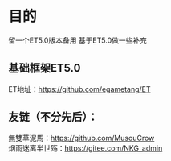 # 目的
留一个ET5.0版本备用
基于ET5.0做一些补充

## 基础框架ET5.0
ET地址：https://github.com/egametang/ET

## 友链（不分先后）：
無雙草泥馬：https://github.com/MusouCrow  
烟雨迷离半世殇：https://gitee.com/NKG_admin

